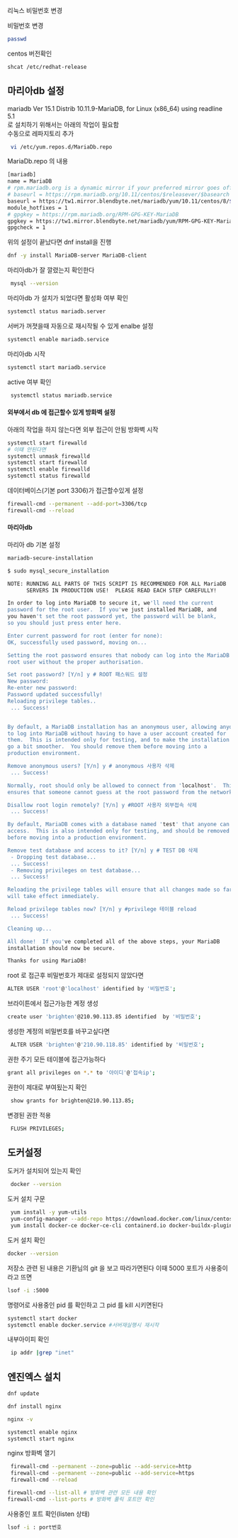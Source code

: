 리눅스 비밀번호 변경

비밀번호 변경
```sh
passwd
```
centos 버전확인
```sh
shcat /etc/redhat-release
```

## 마리아db 설정
mariadb  Ver 15.1 Distrib 10.11.9-MariaDB, for Linux (x86_64) using readline 5.1 <br>
로 설치하기 위해서는 아래의 작업이 필요함
<br>
수동으로 레파지토리 추가

```sh
 vi /etc/yum.repos.d/MariaDb.repo
```
MariaDb.repo 의 내용
```sh
[mariadb]
name = MariaDB
# rpm.mariadb.org is a dynamic mirror if your preferred mirror goes offline. See https://mariadb.org/mirrorbits/ for details.
# baseurl = https://rpm.mariadb.org/10.11/centos/$releasever/$basearch
baseurl = https://tw1.mirror.blendbyte.net/mariadb/yum/10.11/centos/8/$basearch
module_hotfixes = 1
# gpgkey = https://rpm.mariadb.org/RPM-GPG-KEY-MariaDB
gpgkey = https://tw1.mirror.blendbyte.net/mariadb/yum/RPM-GPG-KEY-MariaDB
gpgcheck = 1
```
위의 설정이 끝났다면 dnf install을 진행
```sh
dnf -y install MariaDB-server MariaDB-client
```
마리아db가 잘 깔렸는지 확인한다
```sh
 mysql --version
 ```

 마리아db 가  설치가 되었다면 활성화 여부 확인
 ```sh
 systemctl status mariadb.server
 ```
 서버가 꺼졋을때 자동으로 재시작될 수 있게 enalbe 설정
 ```sh
 systemctl enable mariadb.service
 ```
 마리아db 시작
 ```sh
 systemctl start mariadb.service
 ```
 active 여부 확인
 ```sh
  systemctl status mariadb.service
  ```
#### 외부에서 db 에 접근할수 있게 방화벽 설정
아래의 작업을 하지 않는다면 외부 접근이 안됨
방화벽 시작
```sh
systemctl start firewalld
# 이떄 안된다면 
systemctl unmask firewalld
systemctl start firewalld
systemctl enable firewalld
systemctl status firewalld
```
데이터베이스(기본 port 3306)가 접근할수있게 설정
```sh
firewall-cmd --permanent --add-port=3306/tcp
firewall-cmd --reload
```
#### 마리아db
마리아 db 기본 설정
```sh
mariadb-secure-installation
```
```sh
$ sudo mysql_secure_installation

NOTE: RUNNING ALL PARTS OF THIS SCRIPT IS RECOMMENDED FOR ALL MariaDB
      SERVERS IN PRODUCTION USE!  PLEASE READ EACH STEP CAREFULLY!

In order to log into MariaDB to secure it, we'll need the current
password for the root user.  If you've just installed MariaDB, and
you haven't set the root password yet, the password will be blank,
so you should just press enter here.

Enter current password for root (enter for none): 
OK, successfully used password, moving on...

Setting the root password ensures that nobody can log into the MariaDB
root user without the proper authorisation.

Set root password? [Y/n] y # ROOT 패스워드 설정
New password: 
Re-enter new password: 
Password updated successfully!
Reloading privilege tables..
 ... Success!


By default, a MariaDB installation has an anonymous user, allowing anyone
to log into MariaDB without having to have a user account created for
them.  This is intended only for testing, and to make the installation
go a bit smoother.  You should remove them before moving into a
production environment.

Remove anonymous users? [Y/n] y # anonymous 사용자 삭제
 ... Success!

Normally, root should only be allowed to connect from 'localhost'.  This
ensures that someone cannot guess at the root password from the network.

Disallow root login remotely? [Y/n] y #ROOT 사용자 외부접속 삭제
 ... Success!

By default, MariaDB comes with a database named 'test' that anyone can
access.  This is also intended only for testing, and should be removed
before moving into a production environment.

Remove test database and access to it? [Y/n] y # TEST DB 삭제
 - Dropping test database...
 ... Success!
 - Removing privileges on test database...
 ... Success!

Reloading the privilege tables will ensure that all changes made so far
will take effect immediately.

Reload privilege tables now? [Y/n] y #privilege 테이블 reload
 ... Success!

Cleaning up...

All done!  If you've completed all of the above steps, your MariaDB
installation should now be secure.

Thanks for using MariaDB!

```

root 로 접근후 비밀번호가 제대로 설정되지 않았다면 
```sh
ALTER USER 'root'@'localhost' identified by '비밀번호';
```

브라이튼에서 접근가능한 계정 생성
```sh
create user 'brighten'@210.90.113.85 identified  by '비밀번호';
```
생성한 계정의 비밀번호를 바꾸고싶다면 
```sh
 ALTER USER 'brighten'@'210.90.118.85' identified by '비밀번호';
 ```
 권한 주기 모든 테이블에 접근가능하다
```sh
grant all privileges on *.* to '아이디'@'접속ip';
```
권한이 제대로 부여됬는지 확인

```sh
 show grants for brighten@210.90.113.85;
```
변경된 권한 적용
```sh
 FLUSH PRIVILEGES;
```

 ## 도커설정

도커가 설치되어 있는지 확인
 ```sh
  docker --version
 ```
 도커 설치 구문
 ```sh
  yum install -y yum-utils
  yum-config-manager --add-repo https://download.docker.com/linux/centos/docker-ce.repo
  yum install docker-ce docker-ce-cli containerd.io docker-buildx-plugin docker-compose-plugin
 ```
도커 설치 확인
```sh
docker --version
```
저장소 관련 된 내용은 기환님의 git 을 보고 따라가면된다
이때 5000 포트가 사용중이라고 뜨면 
```sh
lsof -i :5000
```
명령어로 사용중인 pid 를 확인하고 그 pid 를 kill 시키면된다

```sh
systemctl start docker
systemctl enable docker.service #서버재실행시 재시작
```
내부아이피 확인
```sh
 ip addr |grep "inet"
```
## 엔진엑스 설치
```sh
dnf update
```

```sh
dnf install nginx
```
```sh
nginx -v
```
```sh
systemctl enable nginx
systemctl start nginx
```
nginx 방화벽 열기
```sh
 firewall-cmd --permanent --zone=public --add-service=http
 firewall-cmd --permanent --zone=public --add-service=https
 firewall-cmd --reload
```
```sh
firewall-cmd --list-all # 방화벽 관련 모든 내용 확인
firewall-cmd --list-ports # 방화벽 풀릭 포트만 확인
```
사용중인 포트 확인(listen 상태)
```sh
lsof -i : port번호
```
